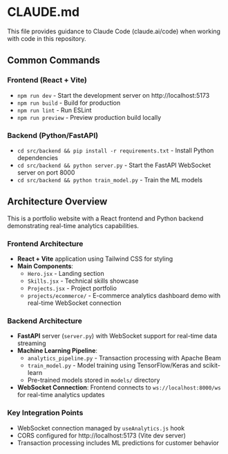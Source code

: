 # CLAUDE.md

This file provides guidance to Claude Code (claude.ai/code) when working with code in this repository.

## Common Commands

### Frontend (React + Vite)
- `npm run dev` - Start the development server on http://localhost:5173
- `npm run build` - Build for production
- `npm run lint` - Run ESLint
- `npm run preview` - Preview production build locally

### Backend (Python/FastAPI)
- `cd src/backend && pip install -r requirements.txt` - Install Python dependencies
- `cd src/backend && python server.py` - Start the FastAPI WebSocket server on port 8000
- `cd src/backend && python train_model.py` - Train the ML models

## Architecture Overview

This is a portfolio website with a React frontend and Python backend demonstrating real-time analytics capabilities.

### Frontend Architecture
- **React + Vite** application using Tailwind CSS for styling
- **Main Components**:
  - `Hero.jsx` - Landing section
  - `Skills.jsx` - Technical skills showcase
  - `Projects.jsx` - Project portfolio
  - `projects/ecommerce/` - E-commerce analytics dashboard demo with real-time WebSocket connection

### Backend Architecture
- **FastAPI** server (`server.py`) with WebSocket support for real-time data streaming
- **Machine Learning Pipeline**:
  - `analytics_pipeline.py` - Transaction processing with Apache Beam
  - `train_model.py` - Model training using TensorFlow/Keras and scikit-learn
  - Pre-trained models stored in `models/` directory
- **WebSocket Connection**: Frontend connects to `ws://localhost:8000/ws` for real-time analytics updates

### Key Integration Points
- WebSocket connection managed by `useAnalytics.js` hook
- CORS configured for http://localhost:5173 (Vite dev server)
- Transaction processing includes ML predictions for customer behavior